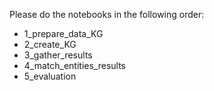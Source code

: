 
Please do the notebooks in the following order:
- 1_prepare_data_KG
- 2_create_KG
- 3_gather_results
- 4_match_entities_results
- 5_evaluation
